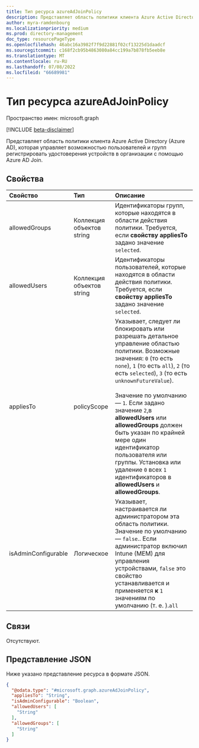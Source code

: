 ```yaml
---
title: Тип ресурса azureAdJoinPolicy
description: Представляет область политики клиента Azure Active Directory, который управляет регистрацией устройств с помощью Azure AD Join.
author: myra-ramdenbourg
ms.localizationpriority: medium
ms.prod: directory-management
doc_type: resourcePageType
ms.openlocfilehash: 46abc16a3982f7f9d22881f02cf13225d1daadcf
ms.sourcegitcommit: c168f2cb95b4863080a84cc199a7b878fb5eeb8e
ms.translationtype: MT
ms.contentlocale: ru-RU
ms.lasthandoff: 07/08/2022
ms.locfileid: "66689981"
---
```

# <a name="azureadjoinpolicy-resource-type"></a>Тип ресурса azureAdJoinPolicy

Пространство имен: microsoft.graph

[!INCLUDE [beta-disclaimer](../../includes/beta-disclaimer.md)]

Представляет область политики клиента Azure Active Directory (Azure AD), которая управляет возможностью пользователей и групп регистрировать удостоверения устройств в организации с помощью Azure AD Join.

## <a name="properties"></a>Свойства

|Свойство|Тип|Описание|
|:---|:---|:---|
|allowedGroups|Коллекция объектов string|Идентификаторы групп, которые находятся в области действия политики. Требуется, если **свойству appliesTo** задано значение `selected`. |
|allowedUsers|Коллекция объектов string|Идентификаторы пользователей, которые находятся в области действия политики. Требуется, если **свойству appliesTo** задано значение `selected`.|
|appliesTo|policyScope|Указывает, следует ли блокировать или разрешать детальное управление областью политики. Возможные значения: `0` (то есть `none`), `1` (то есть `all`), `2` (то есть `selected`), `3` (то есть `unknownFutureValue`). <br/><br/>Значение по умолчанию — `1`. Если задано значение `2`,в **allowedUsers** или **allowedGroups** должен быть указан по крайней мере один идентификатор пользователя или группы.  Установка или удаление `0` всех `1` идентификаторов в **allowedUsers** и **allowedGroups**.|
|isAdminConfigurable|Логическое|Указывает, настраивается ли администратором эта область политики. Значение по умолчанию — `false`.. Если администратор включил Intune (MEM) для управления устройствами, `false` это свойство устанавливается и применяется **к** `1` значениям по умолчанию (т. е. ).`all`|

## <a name="relationships"></a>Связи

Отсутствуют.

## <a name="json-representation"></a>Представление JSON

Ниже указано представление ресурса в формате JSON.
<!-- {
  "blockType": "resource",
  "@odata.type": "microsoft.graph.azureAdJoinPolicy"
}
-->
``` json
{
  "@odata.type": "#microsoft.graph.azureAdJoinPolicy",
  "appliesTo": "String",
  "isAdminConfigurable": "Boolean",
  "allowedUsers": [
    "String"
  ],
  "allowedGroups": [
    "String"
  ]
}
```
